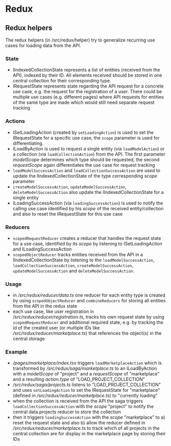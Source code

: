 # Redux

## Redux helpers

The redux helpers (in /src/redux/helper) try to generalize recurring use cases for loading data
from the API.

### State
* IIndexedCollectionState represents a list of entities (received from the API), indexed by their
  ID. All elements received should be stored in one central collection for their corresponding
  type.
* IRequestState represents state regarding the API request for a concrete use case, e.g. the
  request for the registration of a user. There could be multiple use cases (e.g. different pages)
  where API requests for entities of the same type are made which would still need separate
  request tracking

### Actions
* ISetLoadingAction (created by `setLoadingAction`) is used to set the IRequestState for a
  specific use case, the `scope` parameter is used for differentiating.
* ILoadByAction is used to request a single entity (via `loadModelAction`) or a collection (via 
  `loadCollectionAction`) from the API. The first parameter _modelScope_ determines which type 
  should be requested, the second _requestScope_ again differentiates the use case for request
  tracking
* `loadModelSuccessAction` and `loadCollectionSuccessAction` are used to update the 
  IIndexedCollectionState of the type corresponding _scope_ parameter
* `createModelSuccessAction`, `updateModelSuccessAction`, `deleteModelSuccessAction` also update
  the IIndexedCollectionState for a single entity
* ILoadingSuccessAction (via `loadingSuccessAction`) is used to notify the calling use case
  identified by his _scope_ of the received entity/collection and also to reset the IRequestState
  for this use case

### Reducers
* `scopedRequestReducer` creates a reducer that handles the request state for a use case, 
  identified by its _scope_ by listening to ISetLoadingAction and ILoadingSuccessAction
* `scopedObjectReducer` tracks entities received from the API in a IIndexedCollectionState by
  listening to the `loadModelSuccessAction`, `loadCollectionSuccessAction`, 
  `createModelSuccessAction`, `updateModelSuccessAction` and `deleteModelSuccessAction`.

### Usage
* in _/src/redux/reducer/data.ts_ one reducer for each entity type is created by using
  `scopedObjectReducer` and `combineReducers` for storing all entities from the API in the
  redux state
* each use case, like user registration in _/src/redux/reducer/registration.ts_, tracks his own
  request state by using `scopedRequestReducer` and additional required state, e.g. by tracking the id of the created user (or multiple IDs like _/src/redux/reducer/marketplace.ts_) that 
  references the object(s) in the central storage

### Example
* _/pages/marketplace/index.tsx_ triggers `loadMarketplaceAction` which is transformed by
  _/src/redux/saga/marketplace.ts_ to an ILoadByAction with a _modelScope_ of "project" and a
  _requestScope_ of "marketplace" and a resulting _action.type_ of "LOAD_PROJECT_COLLECTION"
* _/src/redux/saga/projects.ts_ listens to "LOAD_PROJECT_COLLECTION" and uses `setLoadingAction`
  to set the IRequestState for "marketplace" (defined in _/src/redux/reducer/marketplace.ts_) to
  "currently loading"
* when the collection is received from the API the saga triggers `loadCollectionSuccessAction`
  with the _scope_ "project" to notify the central data.projects reducer to store the collection
* then it triggers `loadingSuccessAction` with the _scope_ "marketplace" to a) reset the request
  state and also b) allow the reducer defined in _/src/redux/reducer/marketplace.ts_ to track 
  which of all projects in the central collection are for display in the marketplace page by storing their IDs